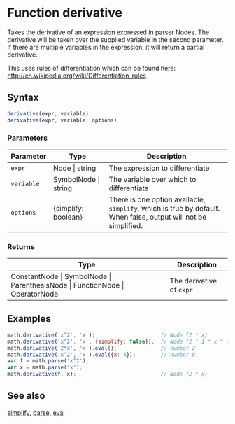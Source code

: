 <!-- Note: This file is automatically generated from source code comments. Changes made in this file will be overridden. -->

# Function derivative

Takes the derivative of an expression expressed in parser Nodes.
The derivative will be taken over the supplied variable in the
second parameter. If there are multiple variables in the expression,
it will return a partial derivative.

This uses rules of differentiation which can be found here:
  http://en.wikipedia.org/wiki/Differentiation_rules


## Syntax

```js
derivative(expr, variable)
derivative(expr, variable, options)
```

### Parameters

Parameter | Type | Description
--------- | ---- | -----------
`expr` | Node &#124; string | The expression to differentiate
`variable` | SymbolNode &#124; string | The variable over which to differentiate
`options` | {simplify: boolean} |  There is one option available, `simplify`, which is true by default. When false, output will not be simplified.

### Returns

Type | Description
---- | -----------
ConstantNode &#124; SymbolNode &#124; ParenthesisNode &#124; FunctionNode &#124; OperatorNode | The derivative of `expr`


## Examples

```js
math.derivative('x^2', 'x');                     // Node {2 * x}
math.derivative('x^2', 'x', {simplify: false});  // Node {2 * 1 * x ^ (2 - 1)
math.derivative('2*x', 'x').eval();              // number 2
math.derivative('x^2', 'x').eval({x: 4});        // number 8
var f = math.parse('x^2');
var x = math.parse('x');
math.derivative(f, x);                           // Node {2 * x}
```


## See also

[simplify](simplify.md),
[parse](parse.md),
[eval](eval.md)
